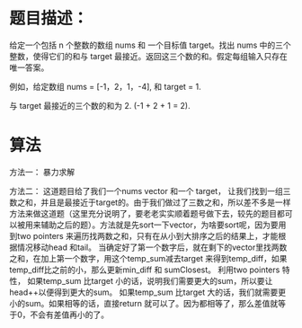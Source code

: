 # 题目描述：
给定一个包括 n 个整数的数组 nums 和 一个目标值 target。找出 nums 中的三个整数，使得它们的和与 target 最接近。返回这三个数的和。假定每组输入只存在唯一答案。

例如，给定数组 nums = [-1，2，1，-4], 和 target = 1.

与 target 最接近的三个数的和为 2. (-1 + 2 + 1 = 2).

# 算法
方法一： 暴力求解

方法二： 这道题目给了我们一个nums vector 和一个 target， 让我们找到一组三数之和，并且是最接近于target的。由于我们做过了三数之和，所以差不多是一样方法来做这道题（这里充分说明了，要老老实实顺着题号做下去，较先的题目都可以被用来辅助之后的题）。方法就是先sort一下vector，为啥要sort呢，因为要用到two pointers 来遍历找两数之和，只有在从小到大排序之后的结果上，才能根据情况移动head 和tail。 当确定好了第一个数字后，就在剩下的vector里找两数之和，在加上第一个数字，用这个temp_sum减去target 来得到temp_diff，如果temp_diff比之前的小，那么更新min_diff 和 sumClosest。 利用two pointers 特性， 如果temp_sum 比target 小的话，说明我们需要更大的sum，所以要让head++以便得到更大的sum。 如果temp_sum 比target 大的话，我们就需要更小的sum。如果相等的话，直接return 就可以了。因为都相等了，那么差值就等于0，不会有差值再小的了。
